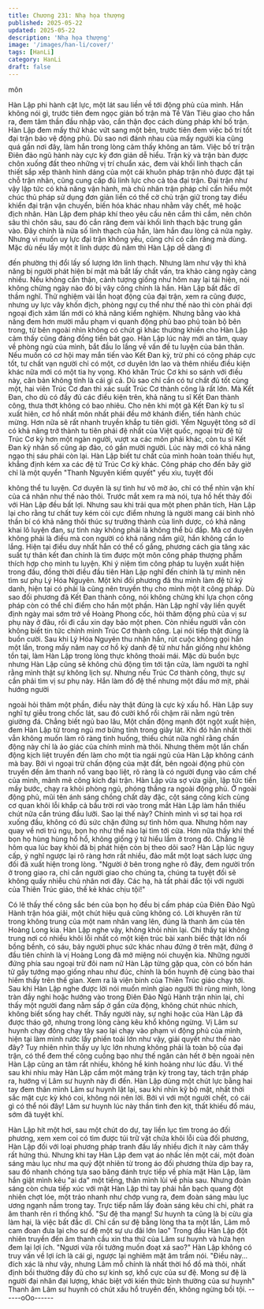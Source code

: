 ```yaml
---
title: Chương 231: Nhạ họa thượng
published: 2025-05-22
updated: 2025-05-22
description: 'Nhạ họa thượng'
image: '/images/han-li/cover/'
tags: [HanLi]
category: HanLi
draft: false
---
```


môn

Hàn Lập phi hành cật lực, một lát sau liền về tới động phủ của
mình.
Hắn không nói gì, trước tiên đem ngọc giản bố trận mà Tề Vân
Tiêu giao cho hắn ra, đem tâm thần đầu nhập vào, cẩn thận đọc
cách dùng pháp khí bố trận.
Hàn Lập đem mấy thứ khác vứt sang một bên, trước tiên đem
việc bố trí tốt đại trận bảo vệ động phủ. Dù sao nơi đánh nhau
của mấy người kia cũng quá gần nơi đây, làm hắn trong lòng cảm
thấy không an tâm.
Việc bố trí trận Điên đảo ngũ hành này cực kỳ đơn giản dễ hiểu.
Trận kỳ và trận bàn được chôn xuống đất theo những vị trí chuẩn
xác, đem vài khối linh thạch cần thiết sắp xếp thành hình dáng
của một cái khuôn pháp trận nhỏ được đặt tại chỗ trận nhãn, cũng
cung cấp đủ linh lực cho cả tòa đại trận.
Đại trận như vậy lập tức có khả năng vận hành, mà chủ nhân trận
pháp chỉ cẩn hiểu một chúc thủ pháp sử dụng đơn giản liền có thể
cờ chủ trận giữ trong tay điều khiển đại trận vận chuyển, biến hóa
khác nhau nhằm vây chết, mê hoặc địch nhân.
Hàn Lập đem pháp khí theo yêu cầu nên cắm thì cắm, nên chôn
sâu thì chôn sâu, sau đó cắn răng đem vài khối linh thạch bậc
trung gắn vào. Đây chính là nửa số linh thạch của hắn, làm hắn
đau lòng cả nửa ngày. Nhưng vì muốn uy lực đại trận không yếu,
cũng chỉ có cắn răng mà dùng.
Mặc dù nếu lấy một ít linh dược đủ năm thì Hàn Lập dễ dàng đi

đến phường thị đổi lấy số lượng lớn linh thạch. Nhưng làm như
vậy thì khả năng bị người phát hiện bí mật mà bắt lấy chất vấn,
tra khảo càng ngày càng nhiều. Nếu không cẩn thận, cảnh tượng
giống như hôm nay lại tái hiện, nói không chừng ngày nào đó bị
vây công chính là hắn. Hàn Lập bất đắc dĩ thầm nghĩ.
Thử nghiệm vài lần hoạt động của đại trận, xem ra cũng được,
nhưng uy lực vây khốn địch, phòng ngự cụ thể như thế nào thì
còn phải đợi ngoại địch xâm lấn mới có khả năng kiểm nghiệm.
Nhưng bằng vào khả năng đem hơn mười mẫu phạm vi quanh
động phủ bao phủ toàn bộ bên trong, từ bên ngoài nhìn không có
chút gì khác thường khiến cho Hàn Lập cảm thấy cũng đáng đồng
tiền bát gạo.
Hàn Lập lúc này mới an tâm, quay về phòng ngủ của mình, bắt
đầu lo lắng về vấn đề tu luyện của bản thân.
Nếu muốn có cơ hội may mắn tiến vào Kết Đan kỳ, trừ phi có
công pháp cực tốt, tư chất vạn người chỉ có một, cơ duyên lớn lao
và thêm nhiều điều kiện khác nữa mới có một tia hy vọng.
Khó khăn Trúc Cơ khi so sánh với điều này, căn bản không tính là
cái gì cả. Dù sao chỉ cần có tư chất đủ tốt cùng một, hai viên Trúc
Cơ đan thì xác suất Trúc Cơ thành công là rất lớn.
Mà Kết Đan, cho dù có đầy đủ các điều kiện trên, khả năng tu sĩ
Kết Đan thành công, thưa thớt không có bao nhiêu. Cho nên khi
một gã Kết Đan kỳ tu sĩ xuất hiên, cơ hồ nhất môn nhất phái đều
mở khánh điển, tiến hành chúc mừng. Hơn nữa sẽ rất nhanh
truyền khắp tu tiên giới.
Yểm Nguyệt tông sở dĩ có khả năng trở thành tu tiên phái đệ nhất
của Việt quốc, ngoại trừ đệ tử Trúc Cơ kỳ hơn một ngàn người,
vượt xa các môn phái khác, còn tu sĩ Kết Đan kỳ nhân số cũng áp
đảo, có gần mười người. Lúc này mới có khả năng ngạo thị sáu
phái còn lại.
Hàn Lập biết tư chất của mình hoàn toàn thiếu hụt, khẳng định
kém xa các đệ tử Trúc Cơ kỳ khác. Công pháp cho đến bây giờ
chỉ là một quyển "Thanh Nguyên kiếm quyết" yếu xìu, tuyệt đối

không thể tu luyện. Cơ duyên là sự tình hư vô mờ ảo, chỉ có thể
nhìn vận khí của cá nhân như thế nào thôi.
Trước mắt xem ra mà nói, tựa hồ hết thảy đối với Hàn Lập đều
bất lợi.
Nhưng sau khi trải qua một phen phân tích, Hàn Lập lại cho rằng
tư chất tuy kém cỏi cực điểm nhưng là người mang cái bình nhỏ
thần bí có khả năng thôi thúc sự trưởng thành của linh dược, có
khả năng khai lô luyện đan, sự tình này không phải là không thể
bù đắp. Mà cơ duyên không phải là điều mà con người có khả
năng nắm giữ, hắn không cần lo lắng. Hiện tại điều duy nhất hắn
có thể cố gắng, phương cách gia tăng xác suất tự thân kết đan
chính là tìm được một môn công pháp thượng phẩm thích hợp
cho mình tu luyện.
Khi ý niệm tìm công pháp tu luyện xuất hiện trong đầu, đồng thời
điều đầu tiên Hàn Lập nghĩ đến chính là tự mình nên tìm sư phụ
Lý Hóa Nguyên.
Một khi đối phương đã thu mình làm đệ tử ký danh, hiện tại có
phải là cũng nên truyền thụ cho mình một ít công pháp. Dù sao
đối phương đã Kết Đan thành công, nói không chừng khi lựa
chọn công pháp còn có thể chỉ điểm cho hắn một phần.
Hàn Lập nghĩ vậy liền quyết định ngày mai sớm trở về Hoàng
Phong cốc, hỏi thăm động phủ của vị sư phụ này ở đâu, rồi đi cầu
xin dạy bảo một phen. Còn nhiều người vẫn còn không biết tin tức
chính mình Trúc Cơ thành công.
Lại nói tiếp thật đúng là buồn cười. Sau khi Lý Hóa Nguyên thu
nhận hắn, rút cuộc không gọi hắn một lần, trong mấy năm nay cơ
hồ ký danh đệ tử như hắn giống như không tồn tại, làm Hàn Lập
trong lòng thực không thoải mái.
Mặc dù buồn bực nhưng Hàn Lập cũng sẽ không chủ động tìm tới
tận cửa, làm người ta nghĩ rằng mình thật sự không lịch sự.
Nhưng nếu Trúc Cơ thành công, thực sự cần phải tìm vị sư phụ
này. Hắn làm đồ đệ thế nhưng một đầu mờ mịt, phải hướng người

ngoài hỏi thăm một phần, điều này thật đúng là cực kỳ xấu hổ.
Hàn Lập suy nghĩ tự giễu trong chốc lát, sau đó cười khổ rồi
chậm rãi nằm ngủ trên giường đá.
Chẳng biết ngủ bao lâu,
Một chấn động mạnh đột ngột xuất hiện, đem Hàn Lập từ trong
ngủ mơ bừng tỉnh trong giây lát. Khi đó hắn nhất thời vẫn không
muốn làm rõ ràng tình huống, thiếu chút nữa nghĩ rằng chấn động
này chỉ là ảo giác của chính mình mà thôi.
Nhưng thêm một lần chấn động kịch liệt truyền đến làm cho một
tia ngái ngủ của Hàn Lập không cánh mà bay. Bởi vì ngoại trừ
chấn động của mặt đất, bên ngoài động phủ còn truyền đến âm
thanh nổ vang bạo liệt, rõ ràng là có người đụng vào cấm chế của
mình, mãnh mẽ công kích đại trận.
Hàn Lập vừa sợ vừa giận, lập tức tiến mấy bước, chạy ra khỏi
phòng ngủ, phóng thẳng ra ngoài động phủ.
Ở ngoài động phủ, mũi tên ánh sáng chồng chất dày đặc, cột
sáng công kích cùng cơ quan khôi lỗi khắp cả bầu trời rơi vào
trong mắt Hàn Lập làm hắn thiếu chút nữa cắn trúng đầu lưỡi.
Sao lại thế này? Chính mình vì sợ tai họa rơi xuống đầu, không
có đủ sức chặn đứng sự tình hôm qua. Nhưng hôm nay quay về
nơi trú ngụ, bọn họ như thế nào lại tìm tới cửa. Hơn nữa thấy khí
thế bọn họ hùng hùng hổ hổ, không giống ý tứ hiểu lầm ở trong
đó. Chẳng lẽ hôm qua lúc bay khỏi đã bị phát hiện còn bị theo dõi
sao?
Hàn Lập lúc nguy cấp, ý nghĩ ngược lại rõ ràng hơn rất nhiều, đảo
mắt một loạt sách lược ứng đối đã xuất hiện trong lòng.
"Người ở bên trong nghe rõ đây, đem người trốn ở trong giao ra,
chỉ cần người giao cho chúng ta, chúng ta tuyệt đối sẽ không
quấy nhiễu chủ nhân nơi đây. Các hạ, hà tất phải đắc tội với
người của Thiên Trúc giáo, thế kẻ khác chịu tội!"

Có lẽ thấy thế công sắc bén của bọn họ đều bị cấm pháp của
Điên Đảo Ngũ Hành trận hóa giải, một chút hiệu quả cũng không
có. Lời khuyên răn từ trong không trung của một nam nhân vang
lên, đúng là thanh âm của tên Hoàng Long kia.
Hàn Lập nghe vậy, không khỏi nhìn lại.
Chỉ thấy tại không trung nơi có nhiều khôi lỗi nhất có một kiện trúc
bài xanh biếc thật lớn nổi bồng bềnh, có sáu, bảy người phục sức
khác nhau đứng ở trên mặt, đứng ở đầu tiên chính là vị Hoàng
Long đã mở miệng nói chuyện kia. Những người đứng phía sau
ngoại trừ đôi nam nữ Hàn Lập từng gặp qua, còn có bốn hán tử
gầy tướng mạo giống nhau như đúc, chính là bốn huynh đệ cùng
bào thai hiếm thấy trên thế gian. Xem ra là viện binh của Thiên
Trúc giáo chạy tới.
Sau khi Hàn Lập nghe được lời nói muốn mình giao người thì
rùng mình, lòng tràn đầy nghi hoặc hướng vào trong Điên Đảo
Ngũ Hành trận nhìn lại, chỉ thấy một người đang nằm sấp ở gần
cửa động, không chút nhúc nhích, không biết sống hay chết.
Thấy người này, sự nghi hoặc của Hàn Lập đã được tháo gỡ,
nhưng trong lòng càng kêu khổ không ngừng.
Vị Lâm sư huynh chạy đông chạy tây sao lại chạy vào phạm vi
động phủ của mình, hiện tại làm mình rước lấy phiền toái lớn như
vậy, giải quyết như thế nào đây? Tuy nhiên nhìn thấy uy lực lớn
nhưng không phải là toàn bộ của đại trận, có thể đem thế công
cuồng bạo như thế ngăn cản hết ở bên ngoài nên Hàn Lập cũng
an tâm rất nhiều, không hề kinh hoảng như lúc đầu.
Vì thế sau khi nhíu mày Hàn Lập cầm một mảng trận kỳ trong tay,
tách trận pháp ra, hướng vị Lâm sư huynh này đi đến.
Hàn Lập dùng một chút lực bằng hai tay đem thân mình Lâm sư
huynh lật lại, sau khi nhìn kỹ bộ mặt, nhất thời sắc mặt cực kỳ khó
coi, không nói nên lời.
Bởi vì với một người chết, có cái gì có thể nói đây! Lâm sư huynh
lúc này thần tình đen kịt, thất khiếu đổ máu, sớm đã tuyệt khí.

Hàn Lập hít một hơi, sau một chút do dự, tay liền lục tìm trong áo
đối phương, xem xem coi có tìm được túi trữ vật chứa khôi lỗi của
đối phương, Hàn Lập đối với loại phương pháp tranh đấu lấy
nhiều địch ít này cảm thấy rất hứng thú.
Nhưng khi tay Hàn Lập đem vạt áo nhấc lên một cái, một đoàn
sáng màu lục như ma quỷ đột nhiên từ trong áo đối phương thừa
dịp bay ra, sau đó nhanh chóng tựa sao băng đánh trực tiếp về
phía mặt Hàn Lập, làm hắn giật mình kêu "ai da" một tiếng, thân
mình lùi về phía sau.
Nhưng đoàn sáng còn chưa tiếp xúc với mặt Hàn Lập thì tay phải
hắn bạch quang đột nhiên chợt lóe, một trảo nhanh như chớp
vung ra, đem đoàn sáng màu lục ương ngạnh nắm trong tay. Trực
tiếp nắm lấy đoàn sáng kêu chi chi, phát ra âm thanh rên rỉ thống
khổ.
"Sư đệ tha mạng! Sư huynh ta cũng là bị cừu gia làm hại, là việc
bất đắc dĩ. Chỉ cần sư đệ bằng lòng tha ta một lần, Lâm mỗ cam
đoan đưa lại cho sư đệ một sự ưu đãi lớn lao" Trong đầu Hàn Lập
đột nhiên truyền đến âm thanh cầu xin tha thứ của Lâm sư huynh
và hứa hẹn đem lại lợi ích.
"Ngươi vừa rồi tưởng muốn đoạt xá sao?" Hàn Lập không có truy
vấn về lợi ích là cái gì, ngược lại nghiêm mặt âm trầm nói.
"Điều này… đích xác là như vậy, nhưng Lâm mỗ chính là nhất
thời hồ đồ mà thôi, nhất định bồi thường đầy đủ cho sự kinh sợ,
khổ cực của sư đệ. Mong sư đệ là người đại nhân đại lượng, khác
biệt với kiến thức bình thường của sư huynh" Thanh âm Lâm sư
huynh có chút xấu hổ truyền đến, không ngừng bồi tội.
------oOo------
